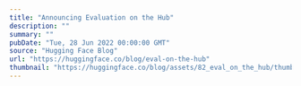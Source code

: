 ```yaml
---
title: "Announcing Evaluation on the Hub"
description: ""
summary: ""
pubDate: "Tue, 28 Jun 2022 00:00:00 GMT"
source: "Hugging Face Blog"
url: "https://huggingface.co/blog/eval-on-the-hub"
thumbnail: "https://huggingface.co/blog/assets/82_eval_on_the_hub/thumbnail.png"
---
```


